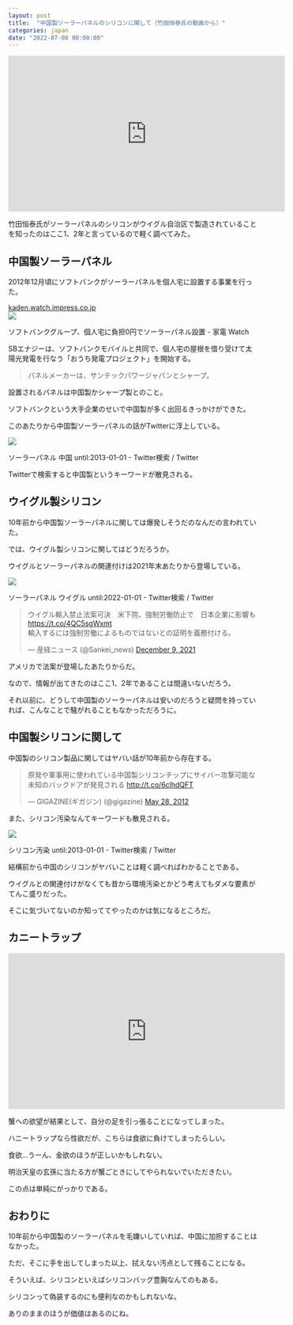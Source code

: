 ```yaml
---
layout: post
title:  "中国製ソーラーパネルのシリコンに関して（竹田恒泰氏の動画から）"
categories: japan
date: "2022-07-08 00:00:00"
---
```


<div class="google">
<iframe width="560" height="315" src="https://www.youtube.com/embed/x4NEhE0bFgE?start=2222" title="YouTube video player" frameborder="0" allow="accelerometer; autoplay; clipboard-write; encrypted-media; gyroscope; picture-in-picture" allowfullscreen></iframe>
</div>

竹田恒泰氏がソーラーパネルのシリコンがウイグル自治区で製造されていることを知ったのはここ1、2年と言っているので軽く調べてみた。

## 中国製ソーラーパネル

2012年12月頃にソフトバンクがソーラーパネルを個人宅に設置する事業を行った。


<div class="card">
  <a href="https://kaden.watch.impress.co.jp/docs/news/578447.html"></a>
  <div class="card__header">
    <a href="https://kaden.watch.impress.co.jp/docs/news/578447.html">kaden.watch.impress.co.jp</a>
  </div>
  <div class="card__image">
    <img src="http://kaden.watch.impress.co.jpnull">
  </div>
  <div class="card__title">
    <p>ソフトバンクグループ、個人宅に負担0円でソーラーパネル設置 - 家電 Watch</p>
  </div>
  <div class="card__description">
    <p>SBエナジーは、ソフトバンクモバイルと共同で、個人宅の屋根を借り受けて太陽光発電を行なう「おうち発電プロジェクト」を開始する。</p>
  </div>
</div>


> パネルメーカーは、サンテックパワージャパンとシャープ。

設置されるパネルは中国製かシャープ製とのこと。

ソフトバンクという大手企業のせいで中国製が多く出回るきっかけができた。

このあたりから中国製ソーラーパネルの話がTwitterに浮上している。


<div class="card">
  <a href="https://twitter.com/search?q=%E3%82%BD%E3%83%BC%E3%83%A9%E3%83%BC%E3%83%91%E3%83%8D%E3%83%AB%20%E4%B8%AD%E5%9B%BD%20until%3A2013-01-01&src=typed_query&f=live"></a>
  <div class="card__header">
    <a href="https://twitter.com/search?q=%E3%82%BD%E3%83%BC%E3%83%A9%E3%83%BC%E3%83%91%E3%83%8D%E3%83%AB%20%E4%B8%AD%E5%9B%BD%20until%3A2013-01-01&src=typed_query&f=live"></a>
  </div>
  <div class="card__image">
    <img src="https://abs.twimg.com/responsive-web/client-web/icon-ios.b1fc7278.png">
  </div>
  <div class="card__title">
    <p>ソーラーパネル 中国 until:2013-01-01 - Twitter検索 / Twitter</p>
  </div>
  <div class="card__description">
    <p></p>
  </div>
</div>


Twitterで検索すると中国製というキーワードが散見される。

## ウイグル製シリコン

10年前から中国製ソーラーパネルに関しては爆発しそうだのなんだの言われていた。

では、ウイグル製シリコンに関してはどうだろうか。

ウイグルとソーラーパネルの関連付けは2021年末あたりから登場している。


<div class="card">
  <a href="https://twitter.com/search?q=%E3%82%BD%E3%83%BC%E3%83%A9%E3%83%BC%E3%83%91%E3%83%8D%E3%83%AB%20%E3%82%A6%E3%82%A4%E3%82%B0%E3%83%AB%20until%3A2022-01-01&src=typed_query&f=live"></a>
  <div class="card__header">
    <a href="https://twitter.com/search?q=%E3%82%BD%E3%83%BC%E3%83%A9%E3%83%BC%E3%83%91%E3%83%8D%E3%83%AB%20%E3%82%A6%E3%82%A4%E3%82%B0%E3%83%AB%20until%3A2022-01-01&src=typed_query&f=live"></a>
  </div>
  <div class="card__image">
    <img src="https://abs.twimg.com/responsive-web/client-web/icon-ios.b1fc7278.png">
  </div>
  <div class="card__title">
    <p>ソーラーパネル ウイグル until:2022-01-01 - Twitter検索 / Twitter</p>
  </div>
  <div class="card__description">
    <p></p>
  </div>
</div>


<blockquote class="twitter-tweet tw-align-center"><p lang="ja" dir="ltr">ウイグル輸入禁止法案可決　米下院、強制労働防止で　日本企業に影響も<a href="https://t.co/4QC5sgWxmt">https://t.co/4QC5sgWxmt</a><br>輸入するには強制労働によるものではないとの証明を義務付ける。</p>&mdash; 産経ニュース (@Sankei_news) <a href="https://twitter.com/Sankei_news/status/1468809026633109506?ref_src=twsrc%5Etfw">December 9, 2021</a></blockquote> <script async src="https://platform.twitter.com/widgets.js" charset="utf-8"></script>

アメリカで法案が登場したあたりからだ。

なので、情報が出てきたのはここ1、2年であることは間違いないだろう。

それ以前に、どうして中国製のソーラーパネルは安いのだろうと疑問を持っていれば、こんなことで騒がれることもなかっただろうに。

## 中国製シリコンに関して

中国製のシリコン製品に関してはヤバい話が10年前から存在する。

<blockquote class="twitter-tweet tw-align-center"><p lang="ja" dir="ltr">原発や軍事用に使われている中国製シリコンチップにサイバー攻撃可能な未知のバックドアが発見される <a href="http://t.co/6clhdQFT">http://t.co/6clhdQFT</a></p>&mdash; GIGAZINE(ギガジン) (@gigazine) <a href="https://twitter.com/gigazine/status/207050469380595713?ref_src=twsrc%5Etfw">May 28, 2012</a></blockquote> <script async src="https://platform.twitter.com/widgets.js" charset="utf-8"></script>

また、シリコン汚染なんてキーワードも散見される。


<div class="card">
  <a href="https://twitter.com/search?q=%E3%82%B7%E3%83%AA%E3%82%B3%E3%83%B3%E6%B1%9A%E6%9F%93%20%20until%3A2013-01-01&src=typed_query&f=top"></a>
  <div class="card__header">
    <a href="https://twitter.com/search?q=%E3%82%B7%E3%83%AA%E3%82%B3%E3%83%B3%E6%B1%9A%E6%9F%93%20%20until%3A2013-01-01&src=typed_query&f=top"></a>
  </div>
  <div class="card__image">
    <img src="https://abs.twimg.com/responsive-web/client-web/icon-ios.b1fc7278.png">
  </div>
  <div class="card__title">
    <p>シリコン汚染  until:2013-01-01 - Twitter検索 / Twitter</p>
  </div>
  <div class="card__description">
    <p></p>
  </div>
</div>


結構前から中国のシリコンがヤバいことは軽く調べればわかることである。

ウイグルとの関連付けがなくても昔から環境汚染とかどう考えてもダメな要素がてんこ盛りだった。

そこに気づいてないのか知っててやったのかは気になるところだ。

## カニートラップ

<iframe width="560" height="315" src="https://www.youtube.com/embed/x4NEhE0bFgE?start=3440" title="YouTube video player" frameborder="0" allow="accelerometer; autoplay; clipboard-write; encrypted-media; gyroscope; picture-in-picture" allowfullscreen></iframe>

蟹への欲望が結果として、自分の足を引っ張ることになってしまった。

ハニートラップなら性欲だが、こちらは食欲に負けてしまったらしい。

食欲...うーん、金欲のほうが正しいかもしれない。

明治天皇の玄孫に当たる方が蟹ごときにしてやられないでいただきたい。

この点は単純にがっかりである。

## おわりに

10年前から中国製のソーラーパネルを毛嫌いしていれば、中国に加担することはなかった。

ただ、そこに手を出してしまった以上、拭えない汚点として残ることになる。

そういえば、シリコンといえばシリコンバッグ豊胸なんてのもある。

シリコンって偽装するのにも便利なのかもしれないな。

ありのままのほうが価値はあるのにね。
